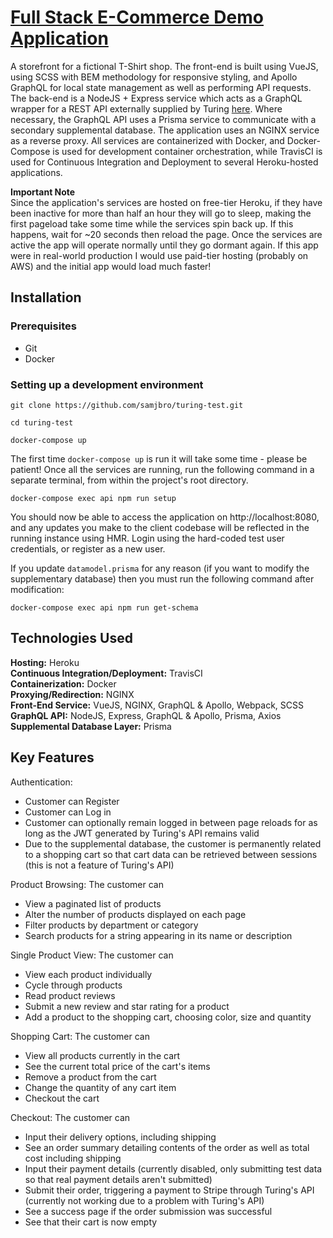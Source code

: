 # [Full Stack E-Commerce Demo Application](http://storefront.sjbroughton.com)

A storefront for a fictional T-Shirt shop. The front-end is built using VueJS, using SCSS with BEM methodology for responsive styling, and Apollo GraphQL for local state management as well as performing API requests. The back-end is a NodeJS + Express service which acts as a GraphQL wrapper for a REST API externally supplied by Turing [here](https://backendapi.turing.com/docs/#/). Where necessary, the GraphQL API uses a Prisma service to communicate with a secondary supplemental database. The application uses an NGINX service as a reverse proxy. All services are containerized with Docker, and Docker-Compose is used for development container orchestration, while TravisCI is used for Continuous Integration and Deployment to several Heroku-hosted applications.

**Important Note**  
Since the application's services are hosted on free-tier Heroku, if they have been inactive for more than half an hour they will go to sleep, making the first pageload take some time while the services spin back up. If this happens, wait for ~20 seconds then reload the page. Once the services are active the app will operate normally until they go dormant again. If this app were in real-world production I would use paid-tier hosting (probably on AWS) and the initial app would load much faster!

## Installation

### Prerequisites

- Git
- Docker

### Setting up a development environment

```
git clone https://github.com/samjbro/turing-test.git

cd turing-test

docker-compose up
```

The first time `docker-compose up` is run it will take some time - please be patient! Once all the services are running, run the following command in a separate terminal, from within the project's root directory.

```
docker-compose exec api npm run setup
```

You should now be able to access the application on http://localhost:8080, and any updates you make to the client codebase will be reflected in the running instance using HMR. Login using the hard-coded test user credentials, or register as a new user.

If you update `datamodel.prisma` for any reason (if you want to modify the supplementary database) then you must run the following command after modification:

```
docker-compose exec api npm run get-schema
```

## Technologies Used

**Hosting:** Heroku  
**Continuous Integration/Deployment:** TravisCI  
**Containerization:** Docker  
**Proxying/Redirection:** NGINX  
**Front-End Service:** VueJS, NGINX, GraphQL & Apollo, Webpack, SCSS  
**GraphQL API:** NodeJS, Express, GraphQL & Apollo, Prisma, Axios  
**Supplemental Database Layer:** Prisma

## Key Features

Authentication:

- Customer can Register
- Customer can Log in
- Customer can optionally remain logged in between page reloads for as long as the JWT generated by Turing's API remains valid
- Due to the supplemental database, the customer is permanently related to a shopping cart so that cart data can be retrieved between sessions (this is not a feature of Turing's API)

Product Browsing: The customer can

- View a paginated list of products
- Alter the number of products displayed on each page
- Filter products by department or category
- Search products for a string appearing in its name or description

Single Product View: The customer can

- View each product individually
- Cycle through products
- Read product reviews
- Submit a new review and star rating for a product
- Add a product to the shopping cart, choosing color, size and quantity

Shopping Cart: The customer can

- View all products currently in the cart
- See the current total price of the cart's items
- Remove a product from the cart
- Change the quantity of any cart item
- Checkout the cart

Checkout: The customer can

- Input their delivery options, including shipping
- See an order summary detailing contents of the order as well as total cost including shipping
- Input their payment details (currently disabled, only submitting test data so that real payment details aren't submitted)
- Submit their order, triggering a payment to Stripe through Turing's API (currently not working due to a problem with Turing's API)
- See a success page if the order submission was successful
- See that their cart is now empty
